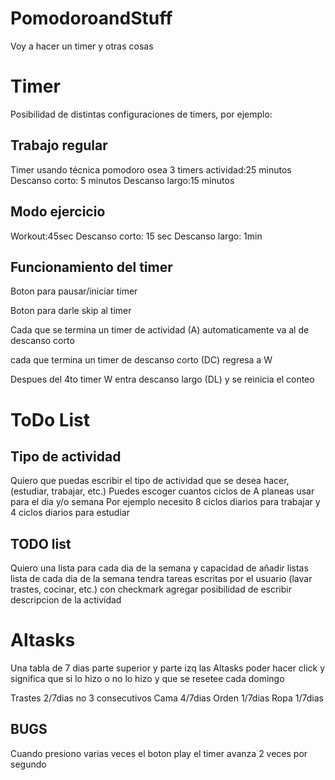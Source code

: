 # PomodoroandStuff
Voy a hacer un timer y otras cosas

# Timer
Posibilidad de distintas configuraciones de timers, por ejemplo:
## Trabajo regular
Timer usando técnica pomodoro
osea 3 timers
actividad:25 minutos
Descanso corto: 5 minutos
Descanso largo:15 minutos

## Modo ejercicio
Workout:45sec
Descanso corto: 15 sec
Descanso largo: 1min

## Funcionamiento del timer
Boton para pausar/iniciar timer

Boton para darle skip al timer

Cada que se termina un timer de actividad (A) automaticamente va al de descanso corto

cada que termina un timer de descanso corto (DC) regresa a W

Despues del 4to timer W entra descanso largo (DL) y se reinicia el conteo

# ToDo List
## Tipo de actividad
Quiero que puedas escribir el tipo de actividad que se desea hacer, (estudiar, trabajar, etc.)
Puedes escoger cuantos ciclos de A planeas usar para el dia y/o semana
Por ejemplo necesito 8 ciclos diarios para trabajar y 4 ciclos diarios para estudiar

## TODO list
Quiero una lista para cada dia de la semana y capacidad de añadir listas
lista de cada dia de la semana tendra tareas escritas por el usuario (lavar trastes, cocinar, etc.) con checkmark
agregar posibilidad de escribir descripcion de la actividad

# Altasks
Una tabla de 7 dias parte superior y parte izq las Altasks poder hacer click 
y significa que si lo hizo o no lo hizo y que se resetee cada domingo

Trastes 2/7dias no 3 consecutivos
Cama 4/7dias
Orden 1/7dias
Ropa 1/7dias


## BUGS
Cuando presiono varias veces el boton play el timer avanza 2 veces por segundo